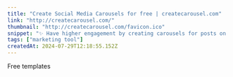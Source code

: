 ```yaml
---
title: "Create Social Media Carousels for free | createcarousel.com"
link: "http://createcarousel.com/"
thumbnail: "http://createcarousel.com/favicon.ico"
snippet: "✨ Have higher engagement by creating carousels for posts on platforms such as Twitter (X), LinkedIn, Instagram, TikTok, Facebook and Pinterest."
tags: ["marketing tool"]
createdAt: 2024-07-29T12:18:55.152Z
---
```

Free templates
